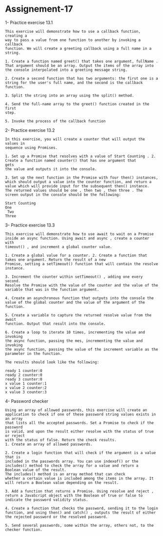 # Assignement-17
1- Practice exercise 13.1

    This exercise will demonstrate how to use a callback function, creating a
    way to pass a value from one function to another by invoking a callback
    function. We will create a greeting callback using a full name in a string.

    1. Create a function named greet() that takes one argument, fullName .
    That argument should be an array. Output the items of the array into
    the console interpolated into a greeting message string.

    2. Create a second function that has two arguments: the first one is a
    string for the user's full name, and the second is the callback
    function.

    3. Split the string into an array using the split() method.

    4. Send the full-name array to the greet() function created in the first
    step.

    5. Invoke the process of the callback function

2- Practice exercise 13.2

    In this exercise, you will create a counter that will output the values in
    sequence using Promises.

    1. Set up a Promise that resolves with a value of Start Counting . 2. Create a function named counter() that has one argument that 
    gets
    the value and outputs it into the console.

    3. Set up the next function in the Promise with four then() instances,
    which should output a value into the counter function, and return a
    value which will provide input for the subsequent then() instance.
    The returned values should be one , then two , then three . The
    screen output in the console should be the following:

    Start Counting
    One
     Two
    Three

3- Practice exercise 13.3

    This exercise will demonstrate how to use await to wait on a Promise
    inside an async function. Using await and async , create a counter with
    timeout() , and increment a global counter value.

    1. Create a global value for a counter. 2. Create a function that takes one argument. Return the result of a new
    Promise, setting a setTimeout() function that will contain the resolve
    instance.

    3. Increment the counter within setTimeout() , adding one every second.
    Resolve the Promise with the value of the counter and the value of the
    variable that was in the function argument.

    4. Create an asynchronous function that outputs into the console the
    value of the global counter and the value of the argument of the
    function.

    5. Create a variable to capture the returned resolve value from the await
    function. Output that result into the console.

    6. Create a loop to iterate 10 times, incrementing the value and invoking
    the async function, passing the mes, incrementing the value and invoking
    the async function, passing the value of the increment variable as the
    parameter in the function.

    The results should look like the following:

    ready 1 counter:0
    ready 2 counter:0
    ready 3 counter:0
    x value 1 counter:1
    x value 2 counter:2
    x value 3 counter:3

4- Password checker

    Using an array of allowed passwords, this exercise will create an
    application to check if one of these password string values exists in an array
    that lists all the accepted passwords. Set a Promise to check if the password
    is valid, and upon the result either resolve with the status of true or reject
    with the status of false. Return the check results.
    1. Create an array of allowed passwords.

    2. Create a login function that will check if the argument is a value that is
    included in the passwords array. You can use indexof() or the
    includes() method to check the array for a value and return a
    Boolean value of the result.
    The includes() method is an array method that can check
    whether a certain value is included among the items in the array. It
    will return a Boolean value depending on the result.

    3. Add a function that returns a Promise. Using resolve and reject ,
    return a JavaScript object with the Boolean of true or false to
    indicate the password validity status.

    4. Create a function that checks the password, sending it to the login
    function, and using then() and catch() , outputs the result of either
    the rejected password or the resolved password.

    5. Send several passwords, some within the array, others not, to the
    checker function.
